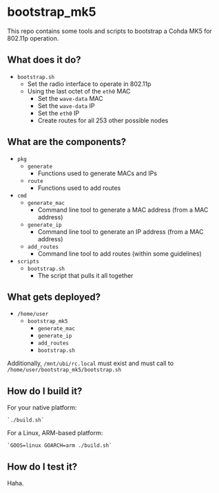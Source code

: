 # bootstrap_mk5

This repo contains some tools and scripts to bootstrap a Cohda MK5 for 802.11p operation.

## What does it do?

- `bootstrap.sh`
    - Set the radio interface to operate in 802.11p
    - Using the last octet of the `eth0` MAC
        - Set the `wave-data` MAC
        - Set the `wave-data` IP
        - Set the `eth0` IP
        - Create routes for all 253 other possible nodes

## What are the components?

- `pkg`
    - `generate`
        - Functions used to generate MACs and IPs
    - `route`
        - Functions used to add routes
- `cmd`
    - `generate_mac`
        - Command line tool to generate a MAC address (from a MAC address)
    - `generate_ip`
        - Command line tool to generate an IP address (from a MAC address)
    - `add_routes`
        - Command line tool to add routes (within some guidelines)
- `scripts`
    - `bootstrap.sh`
        - The script that pulls it all together

## What gets deployed?

- `/home/user`
    - `bootstrap_mk5`
        - `generate_mac`
        - `generate_ip`
        - `add_routes`
        - `bootstrap.sh`

Additionally, `/mnt/ubi/rc.local` must exist and must call to `/home/user/bootstrap_mk5/bootstrap.sh`

## How do I build it?

For your native platform:

    `./build.sh`

For a Linux, ARM-based platform:

    `GOOS=linux GOARCH=arm ./build.sh`

## How do I test it?

Haha.
